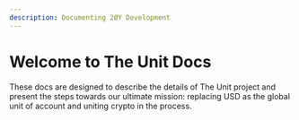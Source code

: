 ```yaml
---
description: Documenting 2ØY Development
---
```


# Welcome to The Unit Docs

These docs are designed to describe the details of The Unit project and present the steps towards our ultimate mission: replacing USD as the global unit of account and uniting crypto in the process.
